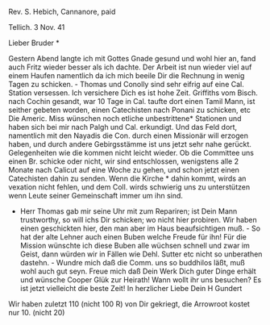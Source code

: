 Rev. S. Hebich, Cannanore, paid

 Tellich. 3 Nov. 41

Lieber Bruder <Hebich>*

Gestern Abend langte ich mit Gottes Gnade gesund und wohl hier an, fand auch Fritz wieder besser als ich dachte. Der Arbeit ist nun wieder viel auf einem Haufen namentlich da ich mich beeile Dir die Rechnung in wenig Tagen zu schicken. - Thomas und Conolly sind sehr eifrig auf eine Cal. Station versessen. Ich versichere Dich es ist hohe Zeit. Griffiths vom Bisch. nach Cochin gesandt, war 10 Tage in Cal. taufte dort einen Tamil Mann, ist seither gebeten worden, einen Catechisten nach Ponani zu schicken, etc Die Americ. Miss wünschen noch etliche unbestrittene* Stationen und haben sich bei mir nach Palgh und Cal. erkundigt. Und das Feld dort, namentlich mit den Nayadis die Con. durch einen Missionär will erzogen haben, und durch andere Gebirgsstämme ist uns jetzt sehr nahe gerückt. Gelegenheiten wie die kommen nicht leicht wieder. Ob die Committee uns einen Br. schicke oder nicht, wir sind entschlossen, wenigstens alle 2 Monate nach Calicut auf eine Woche zu gehen, und schon jetzt einen Catechisten dahin zu senden. Wenn die Kirche <die Engl Church Miss.>* dahin kommt, wirds an vexation nicht fehlen, und dem Coll. wirds schwierig uns zu unterstützen wenn Leute seiner Gemeinschaft immer um ihn sind.

- Herr Thomas gab mir seine Uhr mit zum Repariren; ist Dein Mann trustworthy, so will ichs Dir schicken; wo nicht hier probiren. Wir haben einen geschickten hier, den man aber im Haus beaufsichtigen muß. - So hat der alte Lehner auch einen Buben welche Freude für ihn! Für die Mission wünschte ich diese Buben alle wüchsen schnell und zwar im Geist, dann würden wir in Fällen wie Dehl. Sutter etc nicht so unberathen dastehn. - Wundre mich daß die Comm. uns so buddhilos läßt, muß wohl auch gut seyn. Freue mich daß Dein Werk Dich guter Dinge erhält und wünsche Cooper Glük zur Heirath! Wann wollt ihr uns besuchen? Es ist jetzt vielleicht die beste Zeit! In herzlicher Liebe
 Dein H Gundert

Wir haben zuletzt 110 (nicht 100 R) von Dir gekriegt, die Arrowroot kostet nur 10. (nicht 20)

